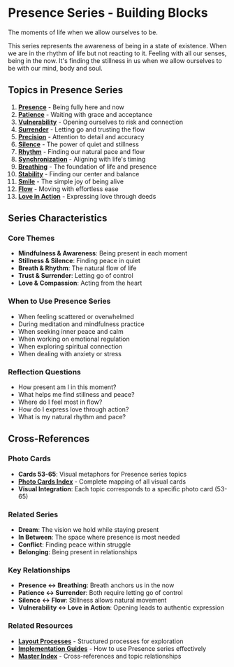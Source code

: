 # Presence Series - Building Blocks

The moments of life when we allow ourselves to be.

This series represents the awareness of being in a state of existence. When we are in the rhythm of life but not reacting to it. Feeling with all our senses, being in the now. It's finding the stillness in us when we allow ourselves to be with our mind, body and soul.

## Topics in Presence Series

1. **[Presence](01-presence.md)** - Being fully here and now
2. **[Patience](02-patience.md)** - Waiting with grace and acceptance
3. **[Vulnerability](03-vulnerability.md)** - Opening ourselves to risk and connection
4. **[Surrender](04-surrender.md)** - Letting go and trusting the flow
5. **[Precision](05-precision.md)** - Attention to detail and accuracy
6. **[Silence](06-silence.md)** - The power of quiet and stillness
7. **[Rhythm](07-rhythm.md)** - Finding our natural pace and flow
8. **[Synchronization](08-synchronization.md)** - Aligning with life's timing
9. **[Breathing](09-breathing.md)** - The foundation of life and presence
10. **[Stability](10-stability.md)** - Finding our center and balance
11. **[Smile](11-smile.md)** - The simple joy of being alive
12. **[Flow](12-flow.md)** - Moving with effortless ease
13. **[Love in Action](13-love-in-action.md)** - Expressing love through deeds

## Series Characteristics

### **Core Themes**
- **Mindfulness & Awareness**: Being present in each moment
- **Stillness & Silence**: Finding peace in quiet
- **Breath & Rhythm**: The natural flow of life
- **Trust & Surrender**: Letting go of control
- **Love & Compassion**: Acting from the heart

### **When to Use Presence Series**
- When feeling scattered or overwhelmed
- During meditation and mindfulness practice
- When seeking inner peace and calm
- When working on emotional regulation
- When exploring spiritual connection
- When dealing with anxiety or stress

### **Reflection Questions**
- How present am I in this moment?
- What helps me find stillness and peace?
- Where do I feel most in flow?
- How do I express love through action?
- What is my natural rhythm and pace?

## Cross-References

### **Photo Cards**
- **Cards 53-65**: Visual metaphors for Presence series topics
- **[Photo Cards Index](../PHOTO-CARDS-INDEX.md)** - Complete mapping of all visual cards
- **Visual Integration**: Each topic corresponds to a specific photo card (53-65)

### **Related Series**
- **Dream**: The vision we hold while staying present
- **In Between**: The space where presence is most needed
- **Conflict**: Finding peace within struggle
- **Belonging**: Being present in relationships

### **Key Relationships**
- **Presence ↔ Breathing**: Breath anchors us in the now
- **Patience ↔ Surrender**: Both require letting go of control
- **Silence ↔ Flow**: Stillness allows natural movement
- **Vulnerability ↔ Love in Action**: Opening leads to authentic expression

### **Related Resources**
- **[Layout Processes](../layout-processes/)** - Structured processes for exploration
- **[Implementation Guides](../implementation/)** - How to use Presence series effectively
- **[Master Index](../MASTER-INDEX.md)** - Cross-references and topic relationships
